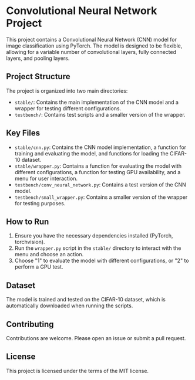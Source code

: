 # Convolutional Neural Network Project

This project contains a Convolutional Neural Network (CNN) model for image classification using PyTorch. The model is designed to be flexible, allowing for a variable number of convolutional layers, fully connected layers, and pooling layers.

## Project Structure

The project is organized into two main directories:

- `stable/`: Contains the main implementation of the CNN model and a wrapper for testing different configurations.
- `testbench/`: Contains test scripts and a smaller version of the wrapper.

## Key Files

- `stable/cnn.py`: Contains the CNN model implementation, a function for training and evaluating the model, and functions for loading the CIFAR-10 dataset.
- `stable/wrapper.py`: Contains a function for evaluating the model with different configurations, a function for testing GPU availability, and a menu for user interaction.
- `testbench/conv_neural_network.py`: Contains a test version of the CNN model.
- `testbench/small_wrapper.py`: Contains a smaller version of the wrapper for testing purposes.

## How to Run

1. Ensure you have the necessary dependencies installed (PyTorch, torchvision).
2. Run the `wrapper.py` script in the `stable/` directory to interact with the menu and choose an action.
3. Choose "1" to evaluate the model with different configurations, or "2" to perform a GPU test.

## Dataset

The model is trained and tested on the CIFAR-10 dataset, which is automatically downloaded when running the scripts.

## Contributing

Contributions are welcome. Please open an issue or submit a pull request.

## License

This project is licensed under the terms of the MIT license.